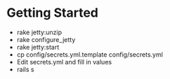 # Getting Started

* rake jetty:unzip
* rake configure\_jetty
* rake jetty:start
* cp config/secrets.yml.template config/secrets.yml
* Edit secrets.yml and fill in values
* rails s
